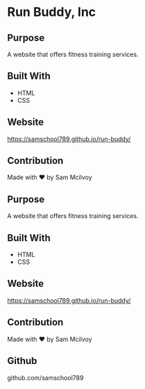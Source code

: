 # Run Buddy, Inc

## Purpose
A website that offers fitness training services.

## Built With
* HTML
* CSS

## Website
https://samschool789.github.io/run-buddy/

## Contribution
Made with ❤️ by Sam Mcilvoy 

## Purpose
A website that offers fitness training services.

## Built With
* HTML
* CSS

## Website
https://samschool789.github.io/run-buddy/

## Contribution
Made with ❤️ by Sam Mcilvoy

## Github
github.com/samschool789

